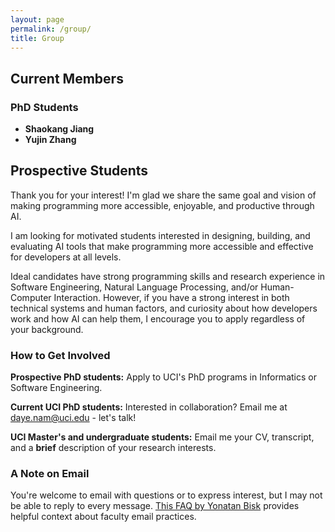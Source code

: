 ```yaml
---
layout: page
permalink: /group/
title: Group
---
```


## Current Members

### PhD Students

- **Shaokang Jiang**
- **Yujin Zhang**


## Prospective Students

Thank you for your interest! I'm glad we share the same goal and vision of making programming more accessible, enjoyable, and productive through AI.

I am looking for motivated students interested in designing, building, and evaluating AI tools that make programming more accessible and effective for developers at all levels. 

Ideal candidates have strong programming skills and research experience in Software Engineering, Natural Language Processing, and/or Human-Computer Interaction. However, if you have a strong interest in both technical systems and human factors, and curiosity about how developers work and how AI can help them, I encourage you to apply regardless of your background.

### How to Get Involved

**Prospective PhD students:** Apply to UCI's PhD programs in Informatics or Software Engineering.

**Current UCI PhD students:** Interested in collaboration? Email me at [daye.nam@uci.edu](mailto:daye.nam@uci.edu) - let's talk!

**UCI Master's and undergraduate students:** Email me your CV, transcript, and a **brief** description of your research interests.

### A Note on Email
You're welcome to email with questions or to express interest, but I may not be able to reply to every message. [This FAQ by Yonatan Bisk](https://talkingtorobots.com/FAQ.html) provides helpful context about faculty email practices.



